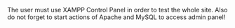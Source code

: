 The user must use XAMPP Control Panel in order to test the whole site. Also do not forget to start actions of Apache and MySQL to access admin panel!
